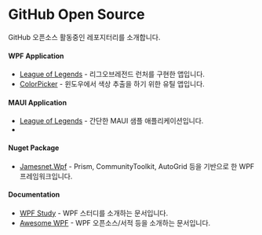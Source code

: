 # GitHub Open Source
GitHub 오픈소스 활동중인 레포지터리를 소개합니다.

#### WPF Application
- [League of Legends](https://github.com/jamesnet214/leagueoflegends) - 리그오브레전드 런처를 구현한 앱입니다.
- [ColorPicker](https://github.com/jamesnet214/colorpicker) - 윈도우에서 색상 추출을 하기 위한 유틸 앱입니다.

#### MAUI Application
- [League of Legends](https://github.com/jamesnet214/maui-premierleague) - 간단한 MAUI 샘플 애플리케이션입니다.
- 
#### Nuget Package
- [Jamesnet.Wpf](https://github.com/jamesnet214/jamesnetwpf) - Prism, CommunityToolkit, AutoGrid 등을 기반으로 한 WPF 프레임워크입니다.

#### Documentation
- [WPF Study](https://github.com/jamesnet214/wpf) - WPF 스터디를 소개하는 문서입니다.
- [Awesome WPF](https://github.com/jamesnet214/awesome-wpf) - WPF 오픈소스/서적 등을 소개하는 문서입니다.
